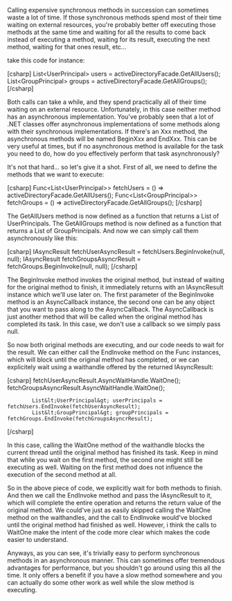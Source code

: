 Calling expensive synchronous methods in succession can sometimes waste a lot of time.  If those synchronous methods spend most of their time waiting on external resources, you're probably better off executing those methods at the same time and waiting for all the results to come back instead of executing a method, waiting for its result, executing the next method, waiting for that ones result, etc...

take this code for instance:

<div>
[csharp]
            List&lt;UserPrincipal&gt; users = activeDirectoryFacade.GetAllUsers();
            List&lt;GroupPrincipal&gt; groups = activeDirectoryFacade.GetAllGroups();
[/csharp]
</div>

Both calls can take a while, and they spend practically all of their time waiting on an external resource. Unfortunately, in this case neither method has an asynchronous implementation. You've probably seen that a lot of .NET classes offer asynchronous implementations of some methods along with their synchronous implementations. If there's an Xxx method, the asynchronous methods will be named BeginXxx and EndXxx.  This can be very useful at times, but if no asynchronous method is available for the task you need to do, how do you effectively perform that task asynchronously?

It's not that hard... so let's give it a shot. First of all, we need to define the methods that we want to execute:

<div>
[csharp]
            Func&lt;List&lt;UserPrincipal&gt;&gt; fetchUsers = () =&gt; activeDirectoryFacade.GetAllUsers();
            Func&lt;List&lt;GroupPrincipal&gt;&gt; fetchGroups = () =&gt; activeDirectoryFacade.GetAllGroups();
[/csharp]
</div>

The GetAllUsers method is now defined as a function that returns a List of UserPrincipals. The GetAllGroups method is now defined as a function that returns a List of GroupPrincipals.  And now we can simply call them asynchronously like this:

<div>
[csharp]
            IAsyncResult fetchUserAsyncResult = fetchUsers.BeginInvoke(null, null);
            IAsyncResult fetchGroupsAsyncrResult = fetchGroups.BeginInvoke(null, null);
[/csharp]
</div>

The BeginInvoke method invokes the original method, but instead of waiting for the original method to finish, it immediately returns with an IAsyncResult instance which we'll use later on. The first parameter of the BeginInvoke method is an AsyncCallback instance, the second one can be any object that you want to pass along to the AsyncCallback.  The AsyncCallback is just another method that will be called when the original method has completed its task.  In this case, we don't use a callback so we simply pass null.

So now both original methods are executing, and our code needs to wait for the result.  We can either call the EndInvoke method on the Func instances, which will block until the original method has completed, or we can explicitely wait using a waithandle offered by the returned IAsyncResult:

<div>
[csharp]
            fetchUserAsyncResult.AsyncWaitHandle.WaitOne();
            fetchGroupsAsyncrResult.AsyncWaitHandle.WaitOne();
 
            List&lt;UserPrincipal&gt; userPrincipals = fetchUsers.EndInvoke(fetchUserAsyncResult);
            List&lt;GroupPrincipal&gt; groupPrincipals = fetchGroups.EndInvoke(fetchGroupsAsyncrResult);
[/csharp]
</div>

In this case, calling the WaitOne method of the waithandle blocks the current thread until the original method has finished its task. Keep in mind that while you wait on the first method, the second one might still be executing as well.  Waiting on the first method does not influence the execution of the second method at all.

So in the above piece of code, we explicitly wait for both methods to finish.  And then we call the EndInvoke method and pass the IAsyncResult to it, which will complete the entire operation and returns the return value of the original method.  We could've just as easily skipped calling the WaitOne method on the waithandles, and the call to EndInvoke would've blocked until the original method had finished as well.  However, i think the calls to WaitOne make the intent of the code more clear which makes the code easier to understand.

Anyways, as you can see, it's trivially easy to perform synchronous methods in an asynchronous manner.  This can sometimes offer tremendous advantages for performance, but you shouldn't go around using this all the time.  It only offers a benefit if you have a slow method somewhere and you can actually do some other work as well while the slow method is executing.
